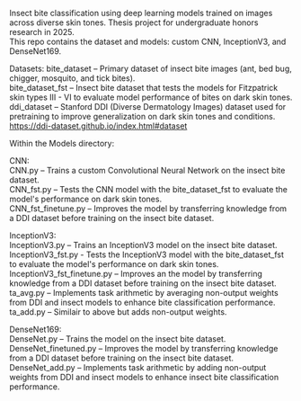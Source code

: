 Insect bite classification using deep learning models trained on images across diverse skin tones. Thesis project for undergraduate honors research in 2025.  
This repo contains the dataset and models: custom CNN, InceptionV3, and DenseNet169.   
  
Datasets: 
  bite_dataset – Primary dataset of insect bite images (ant, bed bug, chigger, mosquito, and tick bites).  
  bite_dataset_fst – Insect bite dataset that tests the models for Fitzpatrick skin types III - VI to evaluate model performance of bites on dark skin tones.  
  ddi_dataset – Stanford DDI (Diverse Dermatology Images) dataset used for pretraining to improve generalization on dark skin tones and conditions.  
    https://ddi-dataset.github.io/index.html#dataset  
  
Within the Models directory:  
  
CNN:   
  CNN.py – Trains a custom Convolutional Neural Network on the insect bite dataset.  
  CNN_fst.py – Tests the CNN model with the bite_dataset_fst to evaluate the model's performance on dark skin tones.  
  CNN_fst_finetune.py – Improves the model by transferring knowledge from a DDI dataset before training on the insect bite dataset.  
  
InceptionV3:   
  InceptionV3.py – Trains an InceptionV3 model on the insect bite dataset.  
  InceptionV3_fst.py - Tests the InceptionV3 model with the bite_dataset_fst to evaluate the model's performance on dark skin tones.  
  InceptionV3_fst_finetune.py – Improves an the model by transferring knowledge from a DDI dataset before training on the insect bite dataset.  
  ta_avg.py – Implements task arithmetic by averaging non-output weights from DDI and insect models to enhance bite classification performance.  
  ta_add.py – Similair to above but adds non-output weights.
  
DenseNet169:   
  DenseNet.py – Trains the model on the insect bite dataset.  
  DenseNet_finetuned.py – Improves the model by transferring knowledge from a DDI dataset before training on the insect bite dataset.  
  DenseNet_add.py – Implements task arithmetic by adding non-output weights from DDI and insect models to enhance insect bite classification performance.  
  
